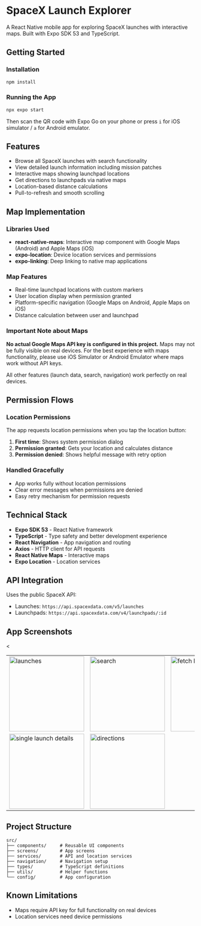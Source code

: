 # SpaceX Launch Explorer

A React Native mobile app for exploring SpaceX launches with interactive maps. Built with Expo SDK 53 and TypeScript.

## Getting Started

### Installation

```bash
npm install
```

### Running the App

```bash
npx expo start
```

Then scan the QR code with Expo Go on your phone or press `i` for iOS simulator / `a` for Android emulator.

## Features

- Browse all SpaceX launches with search functionality
- View detailed launch information including mission patches
- Interactive maps showing launchpad locations
- Get directions to launchpads via native maps
- Location-based distance calculations
- Pull-to-refresh and smooth scrolling

## Map Implementation

### Libraries Used

- **react-native-maps**: Interactive map component with Google Maps (Android) and Apple Maps (iOS)
- **expo-location**: Device location services and permissions
- **expo-linking**: Deep linking to native map applications

### Map Features

- Real-time launchpad locations with custom markers
- User location display when permission granted
- Platform-specific navigation (Google Maps on Android, Apple Maps on iOS)
- Distance calculation between user and launchpad

### Important Note about Maps

**No actual Google Maps API key is configured in this project.** Maps may not be fully visible on real devices. For the best experience with maps functionality, please use iOS Simulator or Android Emulator where maps work without API keys.

All other features (launch data, search, navigation) work perfectly on real devices.

## Permission Flows

### Location Permissions

The app requests location permissions when you tap the location button:

1. **First time**: Shows system permission dialog
2. **Permission granted**: Gets your location and calculates distance
3. **Permission denied**: Shows helpful message with retry option

### Handled Gracefully

- App works fully without location permissions
- Clear error messages when permissions are denied
- Easy retry mechanism for permission requests

## Technical Stack

- **Expo SDK 53** - React Native framework
- **TypeScript** - Type safety and better development experience
- **React Navigation** - App navigation and routing
- **Axios** - HTTP client for API requests
- **React Native Maps** - Interactive maps
- **Expo Location** - Location services

## API Integration

Uses the public SpaceX API:

- Launches: `https://api.spacexdata.com/v5/launches`
- Launchpads: `https://api.spacexdata.com/v4/launchpads/:id`

## App Screenshots

<

<div align="center">
  <table>
    <tr>
      <td><img src="https://private-user-images.githubusercontent.com/114816381/483851637-2f4de763-d8e5-4af8-9dfb-912584ae82e0.png?jwt=eyJ0eXAiOiJKV1QiLCJhbGciOiJIUzI1NiJ9.eyJpc3MiOiJnaXRodWIuY29tIiwiYXVkIjoicmF3LmdpdGh1YnVzZXJjb250ZW50LmNvbSIsImtleSI6ImtleTUiLCJleHAiOjE3NTY1MzMyMTUsIm5iZiI6MTc1NjUzMjkxNSwicGF0aCI6Ii8xMTQ4MTYzODEvNDgzODUxNjM3LTJmNGRlNzYzLWQ4ZTUtNGFmOC05ZGZiLTkxMjU4NGFlODJlMC5wbmc_WC1BbXotQWxnb3JpdGhtPUFXUzQtSE1BQy1TSEEyNTYmWC1BbXotQ3JlZGVudGlhbD1BS0lBVkNPRFlMU0E1M1BRSzRaQSUyRjIwMjUwODMwJTJGdXMtZWFzdC0xJTJGczMlMkZhd3M0X3JlcXVlc3QmWC1BbXotRGF0ZT0yMDI1MDgzMFQwNTQ4MzVaJlgtQW16LUV4cGlyZXM9MzAwJlgtQW16LVNpZ25hdHVyZT1lZGVmYTU3MjU2MzQxMTExYjAzNmY1NjYyMGMwMTE3OTM3MmY0ODI1OWFlMjc5ZjVhZDVjNzNkMjllNTI0ODUyJlgtQW16LVNpZ25lZEhlYWRlcnM9aG9zdCJ9.Asp7l6UaE28kSB2FQFx3O1BHh7D0ApNsckJEhYP4QSQ" alt="launches" width="200"></td>
      <td><img src="https://private-user-images.githubusercontent.com/114816381/483851671-e6353def-1125-4b83-be98-1b62a08c1662.png?jwt=eyJ0eXAiOiJKV1QiLCJhbGciOiJIUzI1NiJ9.eyJpc3MiOiJnaXRodWIuY29tIiwiYXVkIjoicmF3LmdpdGh1YnVzZXJjb250ZW50LmNvbSIsImtleSI6ImtleTUiLCJleHAiOjE3NTY1MzMyMTUsIm5iZiI6MTc1NjUzMjkxNSwicGF0aCI6Ii8xMTQ4MTYzODEvNDgzODUxNjcxLWU2MzUzZGVmLTExMjUtNGI4My1iZTk4LTFiNjJhMDhjMTY2Mi5wbmc_WC1BbXotQWxnb3JpdGhtPUFXUzQtSE1BQy1TSEEyNTYmWC1BbXotQ3JlZGVudGlhbD1BS0lBVkNPRFlMU0E1M1BRSzRaQSUyRjIwMjUwODMwJTJGdXMtZWFzdC0xJTJGczMlMkZhd3M0X3JlcXVlc3QmWC1BbXotRGF0ZT0yMDI1MDgzMFQwNTQ4MzVaJlgtQW16LUV4cGlyZXM9MzAwJlgtQW16LVNpZ25hdHVyZT1hNzY0MGJlZDJhMDk2YmMwZjI5OTk1NDE4ZTQwN2Q0YjU5MzliZWM2MTVlNmRhYzgyMjVjNmM3YjU1MTU5ZDRiJlgtQW16LVNpZ25lZEhlYWRlcnM9aG9zdCJ9.Gf-lKS6lhHuHN9rUacFNB7LVA2OMqZ5_flzjls7qVPc" alt="search" width="200"></td>
      <td><img src="https://private-user-images.githubusercontent.com/114816381/483851696-d99fc07e-853f-4785-a489-f73e4fc800ac.png?jwt=eyJ0eXAiOiJKV1QiLCJhbGciOiJIUzI1NiJ9.eyJpc3MiOiJnaXRodWIuY29tIiwiYXVkIjoicmF3LmdpdGh1YnVzZXJjb250ZW50LmNvbSIsImtleSI6ImtleTUiLCJleHAiOjE3NTY1MzMyMTUsIm5iZiI6MTc1NjUzMjkxNSwicGF0aCI6Ii8xMTQ4MTYzODEvNDgzODUxNjk2LWQ5OWZjMDdlLTg1M2YtNDc4NS1hNDg5LWY3M2U0ZmM4MDBhYy5wbmc_WC1BbXotQWxnb3JpdGhtPUFXUzQtSE1BQy1TSEEyNTYmWC1BbXotQ3JlZGVudGlhbD1BS0lBVkNPRFlMU0E1M1BRSzRaQSUyRjIwMjUwODMwJTJGdXMtZWFzdC0xJTJGczMlMkZhd3M0X3JlcXVlc3QmWC1BbXotRGF0ZT0yMDI1MDgzMFQwNTQ4MzVaJlgtQW16LUV4cGlyZXM9MzAwJlgtQW16LVNpZ25hdHVyZT01YzQwZjJjYzk3NjIzOWQ4ZTYxYmZiMzkyY2ViN2IyODJkNzYzODkzYzU4MmZkM2I4NGEzN2ZmM2U0OTY1MGZjJlgtQW16LVNpZ25lZEhlYWRlcnM9aG9zdCJ9.M-cK2OBAuQZBvKwJ9DG2JuaX5sRGTCOazxdWJLa4LLk" alt="fetch location" width="200"></td>
    </tr>
    <tr>
      <td><img src="https://private-user-images.githubusercontent.com/114816381/483851706-305159f5-8dae-4b8b-8082-fca8ff73dfe0.png?jwt=eyJ0eXAiOiJKV1QiLCJhbGciOiJIUzI1NiJ9.eyJpc3MiOiJnaXRodWIuY29tIiwiYXVkIjoicmF3LmdpdGh1YnVzZXJjb250ZW50LmNvbSIsImtleSI6ImtleTUiLCJleHAiOjE3NTY1MzMyMTUsIm5iZiI6MTc1NjUzMjkxNSwicGF0aCI6Ii8xMTQ4MTYzODEvNDgzODUxNzA2LTMwNTE1OWY1LThkYWUtNGI4Yi04MDgyLWZjYThmZjczZGZlMC5wbmc_WC1BbXotQWxnb3JpdGhtPUFXUzQtSE1BQy1TSEEyNTYmWC1BbXotQ3JlZGVudGlhbD1BS0lBVkNPRFlMU0E1M1BRSzRaQSUyRjIwMjUwODMwJTJGdXMtZWFzdC0xJTJGczMlMkZhd3M0X3JlcXVlc3QmWC1BbXotRGF0ZT0yMDI1MDgzMFQwNTQ4MzVaJlgtQW16LUV4cGlyZXM9MzAwJlgtQW16LVNpZ25hdHVyZT0wZDk5ZmRmMTlmNDgwM2I1MDM3YmJiNzJmNmY0MTVkZTY0ZWMwNTBkNjdjNjA4NmI4OWFkOTI2OTYxODg2N2UwJlgtQW16LVNpZ25lZEhlYWRlcnM9aG9zdCJ9.Kmu55kJAGc1ENi2JO5cAaRWe3K0Gmr-Q-ccd4yq6jLw" alt="single launch details" width="200"></td>
      <td><img src="https://private-user-images.githubusercontent.com/114816381/483851728-c582e0fd-229e-401b-ac63-1b85d12bd346.png?jwt=eyJ0eXAiOiJKV1QiLCJhbGciOiJIUzI1NiJ9.eyJpc3MiOiJnaXRodWIuY29tIiwiYXVkIjoicmF3LmdpdGh1YnVzZXJjb250ZW50LmNvbSIsImtleSI6ImtleTUiLCJleHAiOjE3NTY1MzMyMTUsIm5iZiI6MTc1NjUzMjkxNSwicGF0aCI6Ii8xMTQ4MTYzODEvNDgzODUxNzI4LWM1ODJlMGZkLTIyOWUtNDAxYi1hYzYzLTFiODVkMTJiZDM0Ni5wbmc_WC1BbXotQWxnb3JpdGhtPUFXUzQtSE1BQy1TSEEyNTYmWC1BbXotQ3JlZGVudGlhbD1BS0lBVkNPRFlMU0E1M1BRSzRaQSUyRjIwMjUwODMwJTJGdXMtZWFzdC0xJTJGczMlMkZhd3M0X3JlcXVlc3QmWC1BbXotRGF0ZT0yMDI1MDgzMFQwNTQ4MzVaJlgtQW16LUV4cGlyZXM9MzAwJlgtQW16LVNpZ25hdHVyZT03ZGUwMzAzZjA3ZGVmYThlZjViYzQxNGM5ODEzOGNmYTVkYTNkMmVhMzg1NjMxYmQ4ZWM1OWYwMzIxNjE1ZGZjJlgtQW16LVNpZ25lZEhlYWRlcnM9aG9zdCJ9.hF8qwXZUmw9eoKT6sz4oqNNUi7DxMpJPQu5ttcXLnhU" alt="directions" width="200"></td>
      <td></td>
    </tr>
  </table>
</div>

## Project Structure

```
src/
├── components/     # Reusable UI components
├── screens/        # App screens
├── services/       # API and location services
├── navigation/     # Navigation setup
├── types/          # TypeScript definitions
├── utils/          # Helper functions
└── config/         # App configuration
```

## Known Limitations

- Maps require API key for full functionality on real devices
- Location services need device permissions
